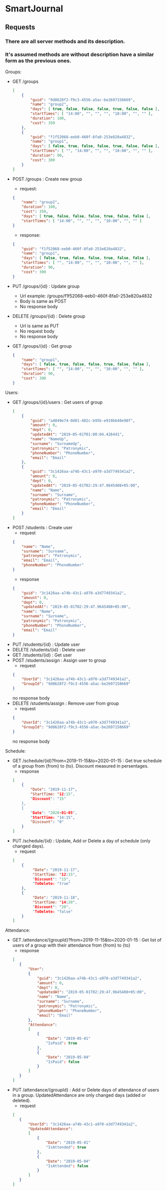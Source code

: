 # SmartJournal

## Requests
### There are all server methods and its description.
### It's assumed methods are without description have a similar form as the previous ones.

Groups:
- GET /groups
    ```json
    [
        {
            "guid": "9d8628f2-f9c3-4556-a5ac-be2697158669",
            "name": "group2",
            "days": [ true, false, false, false, true, false, false ],
            "startTimes": [ "14:00", "", "", "", "10:00", "", "" ],
            "duration": 100,
            "cost": 350
        },
        {
            "guid": "f1f52068-eeb0-460f-8fa0-253e820a4832",
            "name": "group1",
            "days": [ false, true, false, false, true, false, false ],
            "startTimes": [ "", "14:00", "", "", "10:00", "", "" ],
            "duration": 90,
            "cost": 300
        }
    ]
    ```
- POST /groups : Create new group
    - request:
    ```json
    {
        "name": "group2",
        "duration": 100,
        "cost": 350,
        "days": [ true, false, false, false, true, false, false ],
        "startTimes": [ "14:00", "", "", "", "10:00", "", "" ]
    }
    ```
    - response:
    ```json
    {
        "guid": "f1f52068-eeb0-460f-8fa0-253e820a4832",
        "name": "group1",
        "days": [ false, true, false, false, true, false, false ],
        "startTimes": [ "", "14:00", "", "", "10:00", "", "" ],
        "duration": 90,
        "cost": 300
    }
    ```
    
- PUT /groups/{id} : Update group
  - Url example: /groups/f1f52068-eeb0-460f-8fa0-253e820a4832
  - Body is same as POST
  - No response body

- DELETE /groups/{id} : Delete group
  - Url is same as PUT
  - No request body
  - No response body
  
- GET /groups/{id} : Get group
    ```json
    {
        "name": "group1",
        "days": [ false, true, false, false, true, false, false ],
        "startTimes": [ "", "14:00", "", "", "10:00", "", "" ],
        "duration": 90,
        "cost": 300
    }
    ```
   
Users:
 - GET /groups/{id}/users : Get users of group
    ```json
    [
        {
            "guid": "a4049e74-0d01-482c-b95b-e919b640e98f",
            "amount": 0,
            "dept": 0,
            "updatedAt": "2019-05-01T01:00:04.426441",
            "name": "NameUp",
            "surname": "SurnameUp",
            "patronymic": "Patronymic",
            "phoneNumber": "PhoneNumber",
            "email": "Email"
        },
        {
            "guid": "3c1426aa-a74b-43c1-a970-a3d7749341a2",
            "amount": 0,
            "dept": 0,
            "updatedAt": "2019-05-01T02:29:47.9645408+05:00",
            "name": "Name",
            "surname": "Surname",
            "patronymic": "Patronymic",
            "phoneNumber": "PhoneNumber",
            "email": "Email"
        }
    ]
    ```
 - POST /students : Create user
   - request
    ```json
    {
        "name": "Name",
        "surname": "Surname",
        "patronymic": "Patronymic",
        "email": "Email",
        "phoneNumber": "PhoneNumber"
    }
    ```
   - response
    ```json
    {
        "guid": "3c1426aa-a74b-43c1-a970-a3d7749341a2",
        "amount": 0,
        "dept": 0,
        "updatedAt": "2019-05-01T02:29:47.9645408+05:00",
        "name": "Name",
        "surname": "Surname",
        "patronymic": "Patronymic",
        "phoneNumber": "PhoneNumber",
        "email": "Email"
    }
    ```
 - PUT /students/{id} : Update user
 - DELETE /students/{id} : Delete user
 - GET /students/{id} : Get user
 - POST /students/assign : Assign user to group
    - request
    ```json
    {
        "UserId": "3c1426aa-a74b-43c1-a970-a3d7749341a2",
        "GroupId": "9d8628f2-f9c3-4556-a5ac-be2697158669"
    }
    ```
    no response body
  - DELETE /students/assign : Remove user from group
    - request
    ```json
    {
        "UserId": "3c1426aa-a74b-43c1-a970-a3d7749341a2",
        "GroupId": "9d8628f2-f9c3-4556-a5ac-be2697158669"
    }
    ```
    no response body
    
Schedule:
  - GET /schedule/{id}?from=2019-11-15&to=2020-01-15 : Get true schedule of a group from {from} to {to}. Discount measured in persentages.
    - response
    ```json
    [
        {
            "Date": "2019-11-17",
            "StartTime: "12:15",
            "Discount": "15"
        },
        {
            "Date": "2020-01-05",
            "StartTime: "14:15",
            "Discount": "0"
        }
    ]
    ```
 - PUT /schedule/{id} : Update, Add or Delete a day of schedule (only changed days).
   - request
   ```json
   [
       {
            "Date": "2019-11-17",
            "StartTime: "12:15",
            "Discount": "15",
            "ToDelete: "true"
       },
       {
            "Date": "2019-11-18",
            "StartTime: "14:20",
            "Discount": "20",
            "ToDelete: "false"
       }
   ]
   ```


Attendance:
  - GET /attendance/{groupId}?from=2019-11-15&to=2020-01-15 : Get list of users of a group with their attendance from {from} to {to}
     - response
     ```json
     [
        {
            "User": 
            {
                "guid": "3c1426aa-a74b-43c1-a970-a3d7749341a2",
                "amount": 0,
                "dept": 0,
                "updatedAt": "2019-05-01T02:29:47.9645408+05:00",
                "name": "Name",
                "surname": "Surname",
                "patronymic": "Patronymic",
                "phoneNumber": "PhoneNumber",
                "email": "Email"
            },
            "Attendance":
            [
                {
                    "Date": "2019-05-01"
                    "IsPaid": true
                },
                {
                    "Date": "2019-05-04"
                    "IsPaid": false
                }
            ]
        }
     ]
     ```
   - PUT /attendance/{groupId} : Add or Delete days of attendance of users in a group. UpdatedAttendance are only changed days (added or deleted).
     - request
     ```json
     [
        {
            "UserId": "3c1426aa-a74b-43c1-a970-a3d7749341a2",
            "UpdatedAttendance":
            [
                {
                    "Date": "2019-05-01"
                    "IsAttended": true
                },
                {
                    "Date": "2019-05-04"
                    "IsAttended": false
                }
            ]
        }
     ]
     ```
